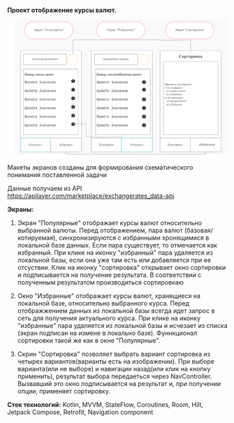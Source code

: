 **Проект отображение курсы валют.**

![img.png](img.png)

Макеты экранов созданы для формирования схематического понимания поставленной задачи

Данные получаем из API https://apilayer.com/marketplace/exchangerates_data-api

**Экраны:**
1) Экран "Популярные" отображает курсы валют относительно выбранной валюты. 
Перед отображением, пара валют (базовая/котируемая), синхронизируются с избранными
хронящимися в локальной базе данных. Если пара существует, 
то отмечается как избранный. 
При клике на иконку "избранный" пара удаляется из локальной базы, если она уже там есть
или добавляется при ее отсуствии. 
Клик на иконку "сортировка" открывает окно сортировки и подписывается на получение результата. 
В соответствии с полученным результатом производиться сортировкаю

2) Окно "Избранные" отображает курсы валют, хранящиеся на локальной базе, относительно выбранного курса. 
Перед отображжением данных из локальной базы всегда идет запрос в сеть для получения актуального курса.
При клике на иконку "избранные" пара удаляется из локальной базы и исчезает из списка 
(экран подписан на измене в локально базе). Фуннкционал сортировки такой же как в окне "Популярные".
3) Скрин "Сортировка" позволяет выбрать вариант сортировка из четырех вариантов(варианты есть на изображении).
При выборе варианта(или не выборе) и навигации назад(или клик на кнопку применить), результат выбора передаеться 
через NavController. Вызвавший это окно подписывается на результат и, при получении опции, применяет сортировку.

**Стек технологий:** Kotlin, MVVM, StateFlow, Coroutines, Room, Hilt, Jetpack Compose, Retrofit, Navigation component